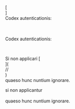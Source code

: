 [<br host>]<br action>Codex autenticationis:<br code>

<br url><br action>Codex autenticationis:

<br code>

Si non applicari [<br host>](<br protocol>//<br host>)<br action>quaeso hunc nuntium ignorare.

si non applicantur<br url><br action>quaeso hunc nuntium ignorare.
